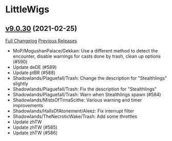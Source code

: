 # LittleWigs

## [v9.0.30](https://github.com/BigWigsMods/LittleWigs/tree/v9.0.30) (2021-02-25)
[Full Changelog](https://github.com/BigWigsMods/LittleWigs/compare/v9.0.29...v9.0.30) [Previous Releases](https://github.com/BigWigsMods/LittleWigs/releases)

- MoP/MogushanPalace/Gekkan: Use a different method to detect the encounter, disable warnings for casts done by trash, clean up options (#590)  
- Update deDE (#589)  
- Update ptBR (#588)  
- Shadowlands/Plaguefall/Trash: Change the description for "Stealthlings" slightly  
- Shadowlands/Plaguefall/Trash: Fix the description for "Stealthlings"  
- Shadowlands/Plaguefall/Trash: Warn when Stealthlings spawn (#584)  
- Shadowlands/MistsOfTirnaScithe: Various warning and timer improvements  
- Shadowlands/HallsOfAtonement/Aleez: Fix interrupt filter  
- Shadowlands/TheNecroticWake/Trash: Add some throttles  
- Update zhTW  
- Update zhTW (#585)  
- Update zhTW (#586)  

